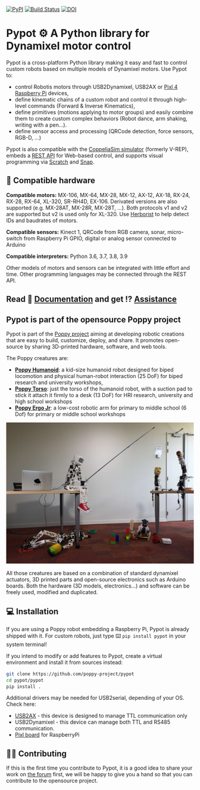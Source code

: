 [![PyPI](https://img.shields.io/pypi/v/pypot.svg)](https://pypi.python.org/pypi/pypot/)
[![Build Status](https://github.com/poppy-project/pypot/actions/workflows/test_and_distribute.yml/badge.svg)](https://github.com/poppy-project/pypot/actions)
[![DOI](https://zenodo.org/badge/DOI/10.5281/zenodo.591809.svg)](https://doi.org/10.5281/zenodo.591809)



# Pypot ⚙️ A Python library for Dynamixel motor control 

Pypot is a cross-platform Python library making it easy and fast to control custom robots based on multiple models of Dynamixel motors. Use Pypot to:

* control Robotis motors through USB2Dynamixel, USB2AX or [Pixl 4 Raspberry Pi](https://github.com/poppy-project/pixl) devices,
* define kinematic chains of a custom robot and control it through high-level commands (Forward & Inverse Kinematics),
* define primitives (motions applying to motor groups) and easily combine them to create custom complex behaviors (Robot dance, arm shaking, writing with a pen...).
* define sensor access and processing (QRCode detection, force sensors, RGB-D, ...)

Pypot is also compatible with the [CoppeliaSim simulator](http://www.coppeliarobotics.com) (formerly V-REP), embeds a [REST API](https://docs.poppy-project.org/en/programming/rest.html) for Web-based control, and supports visual programming via [Scratch](https://docs.poppy-project.org/en/getting-started/program-the-robot.html#using-scratch) and [Snap](https://docs.poppy-project.org/en/getting-started/program-the-robot.html#using-snap).

## 🔌 Compatible hardware

**Compatible motors:** MX-106, MX-64, MX-28, MX-12, AX-12, AX-18, RX-24, RX-28, RX-64, XL-320, SR-RH4D, EX-106. Derivated versions are also supported (e.g. MX-28AT, MX-28R, MX-28T, ...). Both protocols v1 and v2 are supported but v2 is used only for XL-320. Use [Herborist](https://github.com/poppy-project/herborist#herborist) to help detect IDs and baudrates of motors.

**Compatible sensors:** Kinect 1, QRCode from RGB camera, sonar, micro-switch from Raspberry Pi GPIO, digital or analog sensor connected to Arduino

**Compatible interpreters:** Python 3.6, 3.7, 3.8, 3.9

Other models of motors and sensors can be integrated with little effort and time. Other programming languages may be connected through the REST API.

## Read 📖 [Documentation](https://docs.poppy-project.org/en/software-libraries/pypot.html) and get ⁉️ [Assistance](https://forum.poppy-project.org/)

## Pypot is part of the opensource Poppy project

Pypot is part of the [Poppy project](http://www.poppy-project.org) aiming at developing robotic creations that are easy to build, customize, deploy, and share. It promotes open-source by sharing 3D-printed hardware, software, and web tools.

The Poppy creatures are:
* **[Poppy Humanoid](https://www.poppy-project.org/en/robots/poppy-humanoid/)**: a kid-size humanoid robot designed for biped locomotion and physical human-robot interaction (25 DoF) for biped research and university workshops,
* **[Poppy Torso](https://www.poppy-project.org/en/robots/poppy-torso/)**: just the torso of the humanoid robot, with a suction pad to stick it attach it firmly to a desk (13 DoF) for HRI research, university and high school workshops
* **[Poppy Ergo Jr](https://www.poppy-project.org/en/robots/poppy-ergo-jr/)**: a low-cost robotic arm for primary to middle school (6 Dof) for primary or middle school workshops

![Poppy Humanoid](./doc/poppy-creatures.jpg)

All those creatures are based on a combination of standard dynamixel actuators, 3D printed parts and open-source electronics such as Arduino boards. Both the hardware (3D models, electronics...) and software can be freely used, modified and duplicated.

## 💻 Installation

If you are using a Poppy robot embedding a Raspberry Pi, Pypot is already shipped with it. For custom robots, just type ⌨️ `pip install pypot` in your system terminal! 

If you intend to modify or add features to Pypot, create a virtual environment and install it from sources instead:
```bash
git clone https://github.com/poppy-project/pypot
cd pypot/pypot
pip install .
```

Additional drivers may be needed for USB2serial, depending of your OS. Check here:
* [USB2AX](http://www.xevelabs.com/doku.php?id=product:usb2ax:quickstart) - this device is designed to manage TTL communication only
* USB2Dynamixel - this device can manage both TTL and RS485 communication.
* [Pixl board](https://github.com/poppy-project/pixl) for RaspberryPi

## 👨‍💻 Contributing

If this is the first time you contribute to Pypot, it is a good idea to share your work on [the forum](https://forum.poppy-project.org/) first, we will be happy to give you a hand so that you can contribute to the opensource project.
